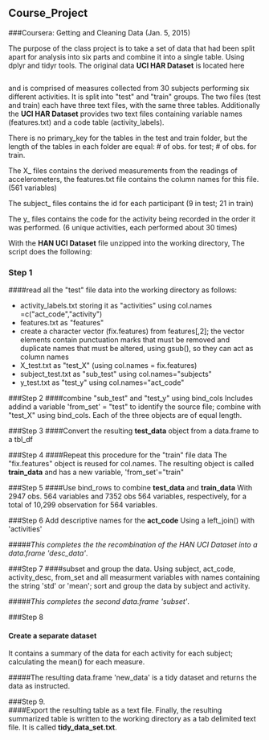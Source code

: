 ## Course_Project
###Coursera: Getting and Cleaning Data (Jan. 5, 2015)

The purpose of the class project is to take a set of data that had been split 
apart for analysis into six parts and combine it into a single table. Using dplyr and tidyr tools. The original data __UCI HAR Dataset__ is located here 

```{r}https://d396qusza40orc.cloudfront.net/getdata%2Fprojectfiles%2FUCI%20HAR%20Dataset.zip
```

and is comprised of measures collected from 30 subjects performing six different activities.  It is split into "test" and "train" groups.  The two files (test and train) each have three text files, with the same three tables.  Additionally the __UCI HAR Dataset__ provides two text files containing variable names (features.txt) and a code table (activity_labels).

There is no primary_key for the tables in the test and train folder, but the length of the tables in each folder are equal: # of obs. for test; # of obs. for train.

The X_ files contains the derived measurements from the readings of accelerometers, the features.txt file contains the column names for this file. (561 variables)

The subject_ files contains the id for each participant (9 in test; 21 in train)

The y_ files contains the code for the activity being recorded in the order it was performed. (6 unique activities, each performed about 30 times)

With the __HAN UCI Dataset__ file unzipped into the working directory, The script does the following:

### Step 1
####read all the "test" file data into the working directory as follows:

+ activity_labels.txt storing it as "activities" using col.names =c("act_code","activity")
+ features.txt as "features"
+ create a character vector (fix.features) from features[,2]; the vector elements contain punctuation marks that must be removed and duplicate names that must be altered, using gsub(), so they can act as column names
+ X_test.txt as "test_X" (using col.names = fix.features)
+ subject_test.txt as "sub_test" using col.names="subjects"
+ y_test.txt as "test_y" using col.names="act_code"

###Step 2 
####combine "sub_test" and "test_y" using bind_cols
Includes addind a variable 'from_set' = "test" to identify the source file; combine with "test_X" using bind_cols. Each of the three objects are of equal length.

###Step 3
####Convert the resulting __test_data__ object from a data.frame to a tbl_df 

###Step 4
####Repeat this procedure for the "train" file data
The "fix.features" object is reused for col.names.  The resulting object is called __train_data__ and has a new variable, 'from_set'="train"

###Step 5
####Use bind_rows to combine __test_data__ and __train_data__ 
With 2947 obs. 564 variables and 7352 obs 564 variables, respectively, for a total of 10,299 observation for 564 variables.

###Step 6 Add descriptive names for the __act_code__ 
Using a left_join() with 'activities'

#####*This completes the the recombination of the HAN UCI Dataset into a data.frame 'desc_data'*.


###Step 7 
####subset and group the data.
Using subject, act_code, activity_desc, from_set and all measurment variables with names containing the string 'std' or 'mean'; sort and group the data by subject and activity.

#####*This completes the second data.frame 'subset'*.

###Step 8 
#### Create a separate dataset 
It contains a summary of the data for each activity for each subject; calculating the mean() for each measure.

#####The resulting data.frame 'new_data' is a tidy dataset and returns the data as instructed.

###Step 9.  
####Export the resulting table as a text file.
Finally, the resulting summarized table is written to the working directory as a tab delimited text file.  It is called __tidy_data_set.txt__.